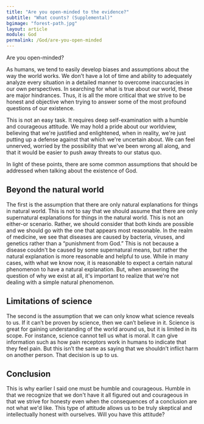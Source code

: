 ```yaml
---
title: "Are you open-minded to the evidence?"
subtitle: "What counts? (Supplemental)"
bgimage: "forest-path.jpg"
layout: article
module: God
permalink: /God/are-you-open-minded
---
```


Are you open-minded?
 
As humans, we tend to easily develop biases and assumptions about the way the world works. We don't have a lot of time and ability to adequately analyze every situation in a detailed manner to overcome inaccuracies in our own perspectives. In searching for what is true about our world, these are major hindrances. Thus, it is all the more critical that we strive to be honest and objective when trying to answer some of the most profound questions of our existence.
 
This is not an easy task. It requires deep self-examination with a humble and courageous attitude. We may hold a pride about our worldview, believing that we're justified and enlightened, when in reality, we're just putting up a defense against that which we're uncertain about. We can feel unnerved, worried by the possibility that we've been wrong all along, and that it would be easier to push away threats to our status quo.
 
In light of these points, there are some common assumptions that should be addressed when talking about the existence of God.

## Beyond the natural world
The first is the assumption that there are only natural explanations for things in natural world. This is not to say that we should assume that there are only supernatural explanations for things in the natural world. This is not an either-or scenario. Rather, we should consider that both kinds are possible and we should go with the one that appears most reasonable. In the realm of medicine, we see that diseases are caused by bacteria, viruses, and genetics rather than a “punishment from God.” This is not because a disease couldn't be caused by some supernatural means, but rather the natural explanation is more reasonable and helpful to use. While in many cases, with what we know now, it is reasonable to expect a certain natural phenomenon to have a natural explanation. But, when answering the question of why we exist at all, it's important to realize that we're not dealing with a simple natural phenomenon.

## Limitations of science 
The second is the assumption that we can only know what science reveals to us. If it can’t be proven by science, then we can’t believe in it. Science is great for gaining understanding of the world around us, but it is limited in its scope. For instance, science cannot tell us what is moral. It can give information such as how pain receptors work in humans to indicate that they feel pain. But this isn’t the same as saying that we shouldn’t inflict harm on another person. That decision is up to us.

## Conclusion
This is why earlier I said one must be humble and courageous. Humble in that we recognize that we don't have it all figured out and courageous in that we strive for honesty even when the consequences of a conclusion are not what we'd like. This type of attitude allows us to be truly skeptical and intellectually honest with ourselves. Will you have this attitude?